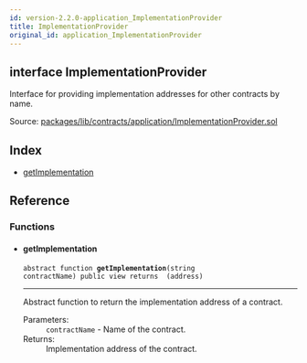 ```yaml
---
id: version-2.2.0-application_ImplementationProvider
title: ImplementationProvider
original_id: application_ImplementationProvider
---
```


<div class="contract-doc"><div class="contract"><h2 class="contract-header"><span class="contract-kind">interface</span> ImplementationProvider</h2><p class="description">Interface for providing implementation addresses for other contracts by name.</p><div class="source">Source: <a href="https://github.com/zeppelinos/zos/blob/v2.2.0/packages/lib/contracts/application/ImplementationProvider.sol" target="_blank">packages/lib/contracts/application/ImplementationProvider.sol</a></div></div><div class="index"><h2>Index</h2><ul><li><a href="application_ImplementationProvider.html#getImplementation">getImplementation</a></li></ul></div><div class="reference"><h2>Reference</h2><div class="functions"><h3>Functions</h3><ul><li><div class="item function"><span id="getImplementation" class="anchor-marker"></span><h4 class="name">getImplementation</h4><div class="body"><code class="signature"><span>abstract </span>function <strong>getImplementation</strong><span>(string contractName) </span><span>public </span><span>view </span><span>returns  (address) </span></code><hr/><div class="description"><p>Abstract function to return the implementation address of a contract.</p></div><dl><dt><span class="label-parameters">Parameters:</span></dt><dd><div><code>contractName</code> - Name of the contract.</div></dd><dt><span class="label-return">Returns:</span></dt><dd>Implementation address of the contract.</dd></dl></div></div></li></ul></div></div></div>
